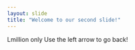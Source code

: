 ```yaml
---
layout: slide
title: "Welcome to our second slide!"
---
```

Lmillion only
Use the left arrow to go back!
